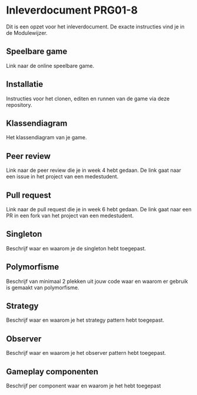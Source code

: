 # Inleverdocument PRG01-8

Dit is een opzet voor het inleverdocument. De exacte instructies vind je in de Modulewijzer.

## Speelbare game

Link naar de online speelbare game.

## Installatie

Instructies voor het clonen, editen en runnen van de game via deze repository.

## Klassendiagram

Het klassendiagram van je game.

## Peer review

Link naar de peer review die je in week 4 hebt gedaan. De link gaat naar een issue in het project van een medestudent.

## Pull request

Link naar de pull request die je in week 6 hebt gedaan. De link gaat naar een PR in een fork van het project van een medestudent.

## Singleton

Beschrijf waar en waarom je de singleton hebt toegepast.

## Polymorfisme

Beschrijf van minimaal 2 plekken uit jouw code waar en waarom er gebruik is gemaakt van polymorfisme.

## Strategy

Beschrijf waar en waarom je het strategy pattern hebt toegepast.

## Observer

Beschrijf waar en waarom je het observer pattern hebt toegepast.

## Gameplay componenten

Beschrijf per component waar en waarom je het hebt toegepast